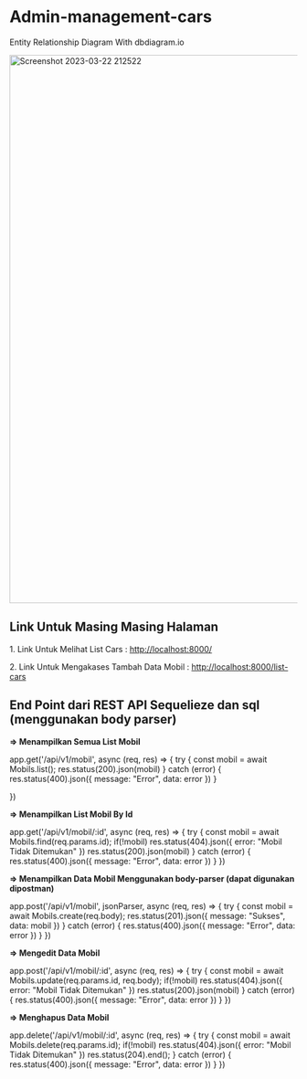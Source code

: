 # Admin-management-cars

<div>
<p>Entity Relationship Diagram With dbdiagram.io</p>
<img width="960" alt="Screenshot 2023-03-22 212522" src="https://user-images.githubusercontent.com/90021411/226935332-888f7dbd-2873-4ea3-ac2e-c5bfa5980978.png">
</div>

<div>
<h2>Link Untuk Masing Masing Halaman</h2>
<p>1. Link Untuk Melihat List Cars : <a href="http://localhost:8000/">http://localhost:8000/</a></p>
<p>2. Link Untuk Mengakases Tambah Data Mobil : <a href="http://localhost:8000/list-cars">http://localhost:8000/list-cars</a></p>
</div>

<div>
<h2>End Point dari REST API Sequelieze dan sql (menggunakan body parser)</h2>
<p><b>=> Menampilkan Semua List Mobil</b></p>
<p>
app.get('/api/v1/mobil', async (req, res) => {
  try {
    const mobil = await Mobils.list();
    res.status(200).json(mobil)
  } catch (error) {
    res.status(400).json({
      message: "Error",
      data: error
    })
  }
  
})</p>

<p><b>=> Menampilkan List Mobil By Id</b></p>
<p>
app.get('/api/v1/mobil/:id', async (req, res) => {
  try {
    const mobil = await Mobils.find(req.params.id);
    if(!mobil) res.status(404).json({
        error: "Mobil Tidak Ditemukan"
    })  
    res.status(200).json(mobil)
  } catch (error) {
    res.status(400).json({
      message: "Error",
      data: error
    })
  }
})</p>

<p><b>=> Menampilkan Data Mobil Menggunakan body-parser (dapat digunakan dipostman)</b></p>
<p>
app.post('/api/v1/mobil', jsonParser, async (req, res) => {
  try {
    const mobil = await Mobils.create(req.body);
    res.status(201).json({
    message: "Sukses",
    data: mobil
  })
  } catch (error) {
    res.status(400).json({
      message: "Error",
      data: error
    })
  }
})</p>

<p><b>=> Mengedit Data Mobil</b></p>
<p>
app.post('/api/v1/mobil/:id', async (req, res) => {
  try {
    const mobil = await Mobils.update(req.params.id, req.body);
    if(!mobil) res.status(404).json({
        error: "Mobil Tidak Ditemukan"
    })  
    res.status(200).json(mobil)
  } catch (error) {
    res.status(400).json({
      message: "Error",
      data: error
    })
  }
})</p>

<p><b>=> Menghapus Data Mobil</b></p>
<p>
app.delete('/api/v1/mobil/:id', async (req, res) => {
  try {
    const mobil = await Mobils.delete(req.params.id);
    if(!mobil) res.status(404).json({
        error: "Mobil Tidak Ditemukan"
    })
    res.status(204).end();
  } catch (error) {
    res.status(400).json({
      message: "Error",
      data: error
    })
  }
})</p>


</div>
